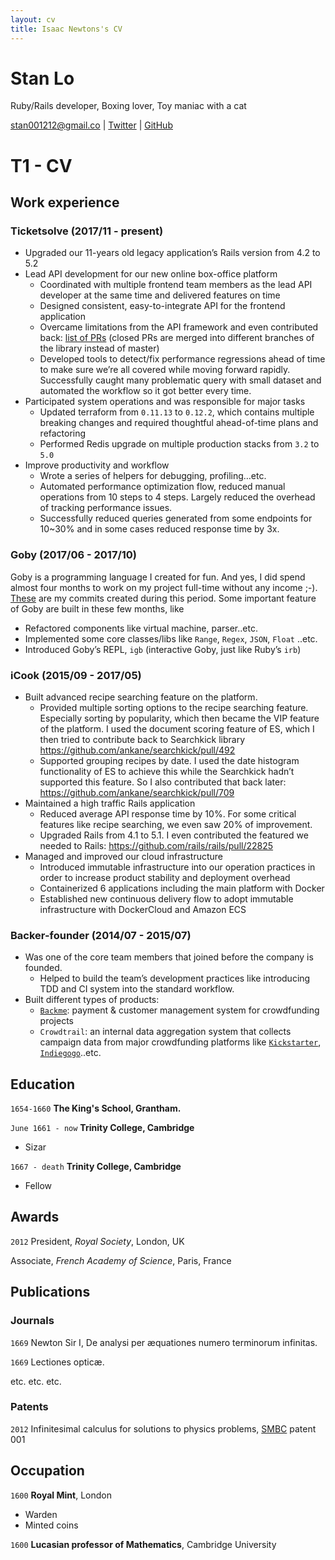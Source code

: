 ```yaml
---
layout: cv
title: Isaac Newtons's CV
---
```

# Stan Lo

Ruby/Rails developer, Boxing lover, Toy maniac with a cat

<div id="webaddress">
  <a href="stan001212@gmail.com">stan001212@gmail.co</a>
| <a href="https://twitter.com/_st0012">Twitter</a>
| <a href="https://github.com/st0012">GitHub</a>
</div>


# T1 - CV
## Work experience
### Ticketsolve (2017/11 - present)
- Upgraded our 11-years old legacy application’s Rails version from 4.2 to 5.2
- Lead API development for our new  online box-office platform
	- Coordinated with multiple frontend team members as the lead API developer at the same time and delivered features on time
	- Designed consistent, easy-to-integrate API for the frontend application
	- Overcame limitations from the API framework and even contributed back: [list of PRs](https://github.com/cerebris/jsonapi-resources/pulls?q=is%3Apr+author%3Ast0012+is%3Aclosed) (closed PRs are merged into different branches of the library instead of master)
	- Developed tools to detect/fix performance regressions ahead of time to make sure we’re all covered while moving forward rapidly. Successfully caught many problematic query with small dataset and automated the workflow so it got better every time.
- Participated system operations and was responsible for major tasks
	- Updated terraform from `0.11.13` to `0.12.2`, which contains multiple breaking changes and required thoughtful ahead-of-time plans and refactoring
	- Performed Redis upgrade on multiple production stacks from `3.2` to `5.0`
- Improve productivity and workflow
	- Wrote a series of helpers for debugging, profiling…etc.
	- Automated performance optimization flow, reduced manual operations from 10 steps to 4 steps. Largely reduced the overhead of tracking performance issues.
	- Successfully reduced queries generated from some endpoints for 10~30% and in some cases reduced response time by 3x.

### Goby (2017/06 - 2017/10)
Goby is a programming language I created for fun. And yes, I did spend almost four months to work on my project full-time without any income ;-). [These](https://github.com/goby-lang/goby/graphs/contributors?from=2017-06-03&to=2017-09-30&type=c) are my commits created during this period. Some important feature of Goby are built in these few months, like
- Refactored components like virtual machine, parser..etc.
- Implemented some core classes/libs like `Range`, `Regex`, `JSON`, `Float` ..etc.
- Introduced Goby’s REPL, `igb` (interactive Goby, just like Ruby’s `irb`)

### iCook (2015/09 - 2017/05)
- Built advanced recipe searching feature on the platform.
	- Provided multiple sorting options to the recipe searching feature. Especially sorting by popularity, which then became the VIP feature of the platform. I used the document scoring feature of ES, which I then tried to contribute back to Searchkick library https://github.com/ankane/searchkick/pull/492
	- Supported grouping recipes by date. I used the date histogram functionality of ES to achieve this while the Searchkick hadn’t supported this feature. So I also contributed that back later: https://github.com/ankane/searchkick/pull/709
- Maintained a high traffic Rails application
	- Reduced average API response time by 10%. For some critical features like recipe searching, we even saw 20% of improvement.
	- Upgraded Rails from 4.1 to 5.1. I even contributed the featured we needed to Rails: https://github.com/rails/rails/pull/22825
- Managed and improved our cloud infrastructure
	- Introduced immutable infrastructure into our operation practices in order to increase product stability and deployment overhead
	- Containerized 6 applications including the main platform with Docker
	- Established new continuous delivery flow to adopt immutable infrastructure with DockerCloud and Amazon ECS
### Backer-founder (2014/07 - 2015/07)
- Was one of the core team members that joined before the company is founded.
	- Helped to build the team’s development practices like introducing TDD and CI system into the standard workflow. 
- Built different types of products:
	- [`Backme`](http://backme.tw): payment & customer management system  for crowdfunding projects
	- `Crowdtrail`: an internal data aggregation system that collects campaign data from major crowdfunding platforms like [`Kickstarter`](https://www.kickstarter.com), [`Indiegogo`](https://www.indiegogo.com)..etc.

## Education

`1654-1660`
__The King's School, Grantham.__

`June 1661 - now`
__Trinity College, Cambridge__

- Sizar

`1667 - death`
__Trinity College, Cambridge__

- Fellow



## Awards

`2012`
President, *Royal Society*, London, UK

Associate, *French Academy of Science*, Paris, France



## Publications

<!-- A list is also available [online](http://scholar.google.co.uk/citations?user=LTOTl0YAAAAJ) -->

### Journals

`1669`
Newton Sir I, De analysi per æquationes numero terminorum infinitas. 

`1669`
Lectiones opticæ.

etc. etc. etc.

### Patents

`2012`
Infinitesimal calculus for solutions to physics problems, [SMBC](http://www.techdirt.com/articles/20121011/09312820678/if-patents-had-been-around-time-newton.shtml) patent 001


## Occupation

`1600`
__Royal Mint__, London

- Warden
- Minted coins

`1600`
__Lucasian professor of Mathematics__, Cambridge University



<!-- ### Footer

Last updated: May 2013 -->


